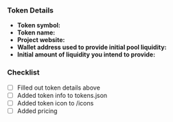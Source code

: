 ### Token Details
- **Token symbol:**
- **Token name:**
- **Project website:**
- **Wallet address used to provide initial pool liquidity:**
- **Initial amount of liquidity you intend to provide:**


### Checklist
- [ ] Filled out token details above
- [ ] Added token info to tokens.json
- [ ] Added token icon to /icons
- [ ] Added pricing 